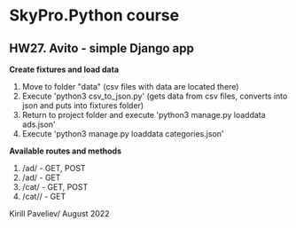 # SkyPro.Python course
## HW27. Avito - simple Django app

**Create fixtures and load data**

1. Move to folder "data" (csv files with data are located there)
2. Execute 'python3 csv_to_json.py' (gets data from csv files, converts into json and puts into fixtures folder)
3. Return to project folder and execute 'python3 manage.py loaddata ads.json'
4. Execute 'python3 manage.py loaddata categories.json'

**Available routes and methods**

1. /ad/ - GET, POST
2. /ad/<pk> - GET
3. /cat/ - GET, POST
4. /cat/<pk>/ - GET

Kirill Paveliev/
August 2022